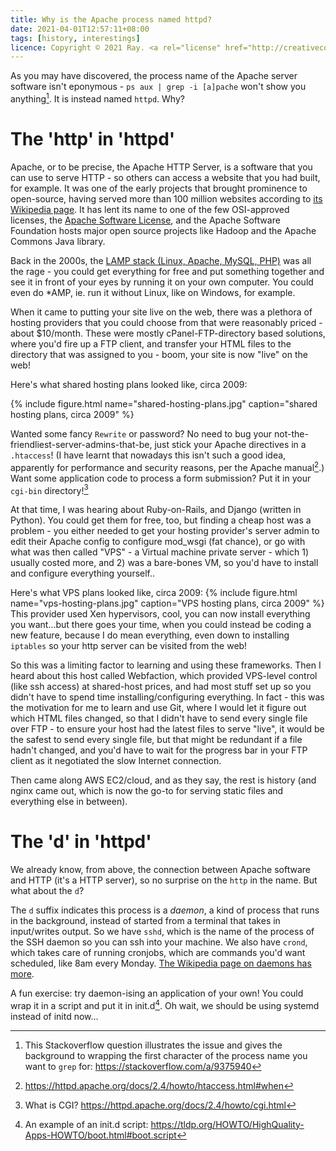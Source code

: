 ```yaml
---
title: Why is the Apache process named httpd?
date: 2021-04-01T12:57:11+08:00
tags: [history, interestings]
licence: Copyright © 2021 Ray. <a rel="license" href="http://creativecommons.org/licenses/by/4.0/"><img alt="Creative Commons Attribution 4.0 International License" src="https://i.creativecommons.org/l/by/4.0/80x15.png" /></a>
---
```


As you may have discovered, the process name of the Apache server software isn't eponymous - `ps aux | grep -i [a]pache` won't show you anything[^ps-grep]. It is instead named `httpd`. Why?

[^ps-grep]: This Stackoverflow question illustrates the issue and gives the background to wrapping the first character of the process name you want to `grep` for: <https://stackoverflow.com/a/9375940>

# The 'http' in 'httpd'

Apache, or to be precise, the Apache HTTP Server, is a software that you can use to serve HTTP - so others can access a website that you had built, for example. It was one of the early projects that brought prominence to open-source, having served more than 100 million websites according to [its Wikipedia page][Apache Wikipedia]. It has lent its name to one of the few OSI-approved licenses, the [Apache Software License][List of OSI licenses], and the Apache Software Foundation hosts major open source projects like Hadoop and the Apache Commons Java library.

[Apache Wikipedia]: <https://en.wikipedia.org/wiki/Apache_HTTP_Server>
[List of OSI licenses]: <https://opensource.org/licenses/alphabetical>

Back in the 2000s, the [LAMP stack (Linux, Apache, MySQL, PHP)][LAMP] was all the rage - you could get everything for free and put something together and see it in front of your eyes by running it on your own computer. You could even do \*AMP, ie. run it without Linux, like on Windows, for example.

[LAMP]: https://en.wikipedia.org/wiki/LAMP_(software_bundle)

When it came to putting your site live on the web, there was a plethora of hosting providers that you could choose from that were reasonably priced - about $10/month. These were mostly cPanel-FTP-directory based solutions, where you'd fire up a FTP client, and transfer your HTML files to the directory that was assigned to you - boom, your site is now "live" on the web!

Here's what shared hosting plans looked like, circa 2009:

{% include figure.html name="shared-hosting-plans.jpg" caption="shared hosting plans, circa 2009" %}

Wanted some fancy `Rewrite` or password? No need to bug your not-the-friendliest-server-admins-that-be, just stick your Apache directives in a `.htaccess`! (I have learnt that nowadays this isn't such a good idea, apparently for performance and security reasons, per the Apache manual[^htaccess-manual].) Want some application code to process a form submission? Put it in your `cgi-bin` directory![^cgi-manual]

[^htaccess-manual]: <https://httpd.apache.org/docs/2.4/howto/htaccess.html#when>
[^cgi-manual]: What is CGI? <https://httpd.apache.org/docs/2.4/howto/cgi.html>

At that time, I was hearing about Ruby-on-Rails, and Django (written in Python). You could get them for free, too, but finding a cheap host was a problem - you either needed to get your hosting provider's server admin to edit their Apache config to configure mod_wsgi (fat chance), or go with what was then called "VPS" - a Virtual machine private server - which 1) usually costed more, and 2) was a bare-bones VM, so you'd have to install and configure everything yourself..

Here's what VPS plans looked like, circa 2009: {% include figure.html name="vps-hosting-plans.jpg" caption="VPS hosting plans, circa 2009" %} This provider used Xen hypervisors, cool, you can now install everything you want...but there goes your time, when you could instead be coding a new feature, because I do mean everything, even down to installing `iptables` so your http server can be visited from the web!



So this was a limiting factor to learning and using these frameworks. Then I heard about this host called Webfaction, which provided VPS-level control (like ssh access) at shared-host prices, and had most stuff set up so you didn't have to spend time installing/configuring everything. In fact - this was the motivation for me to learn and use Git, where I would let it figure out which HTML files changed, so that I didn't have to send every single file over FTP - to ensure your host had the latest files to serve "live", it would be the safest to send every single file, but that might be redundant if a file hadn't changed, and you'd have to wait for the progress bar in your FTP client as it negotiated the slow Internet connection.

Then came along AWS EC2/cloud, and as they say, the rest is history (and nginx came out, which is now the go-to for serving static files and everything else in between).

# The 'd' in 'httpd'

We already know, from above, the connection between Apache software and HTTP (it's a HTTP server), so no surprise on the `http` in the name. But what about the `d`?

The `d` suffix indicates this process is a *daemon*, a kind of process that runs in the background, instead of started from a terminal that takes in input/writes output. So we have `sshd`, which is the name of the process of the SSH daemon so you can ssh into your machine. We also have `crond`, which takes care of running cronjobs, which are commands you'd want scheduled, like 8am every Monday. [The Wikipedia page on daemons has more][daemon-wikipedia].

A fun exercise: try daemon-ising an application of your own! You could wrap it in a script and put it in init.d[^initd-example]. Oh wait, we should be using systemd instead of initd now...

[daemon-wikipedia]: https://en.wikipedia.org/wiki/Daemon_(computing)
[^initd-example]: An example of an init.d script: <https://tldp.org/HOWTO/HighQuality-Apps-HOWTO/boot.html#boot.script>

